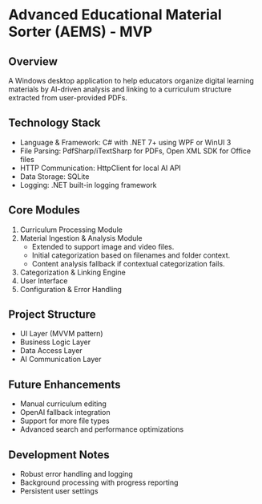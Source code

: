 # Advanced Educational Material Sorter (AEMS) - MVP

## Overview
A Windows desktop application to help educators organize digital learning materials by AI-driven analysis and linking to a curriculum structure extracted from user-provided PDFs.

## Technology Stack
- Language & Framework: C# with .NET 7+ using WPF or WinUI 3
- File Parsing: PdfSharp/iTextSharp for PDFs, Open XML SDK for Office files
- HTTP Communication: HttpClient for local AI API
- Data Storage: SQLite
- Logging: .NET built-in logging framework

## Core Modules
1. Curriculum Processing Module
2. Material Ingestion & Analysis Module
   - Extended to support image and video files.
   - Initial categorization based on filenames and folder context.
   - Content analysis fallback if contextual categorization fails.
3. Categorization & Linking Engine
4. User Interface
5. Configuration & Error Handling

## Project Structure
- UI Layer (MVVM pattern)
- Business Logic Layer
- Data Access Layer
- AI Communication Layer

## Future Enhancements
- Manual curriculum editing
- OpenAI fallback integration
- Support for more file types
- Advanced search and performance optimizations

## Development Notes
- Robust error handling and logging
- Background processing with progress reporting
- Persistent user settings
